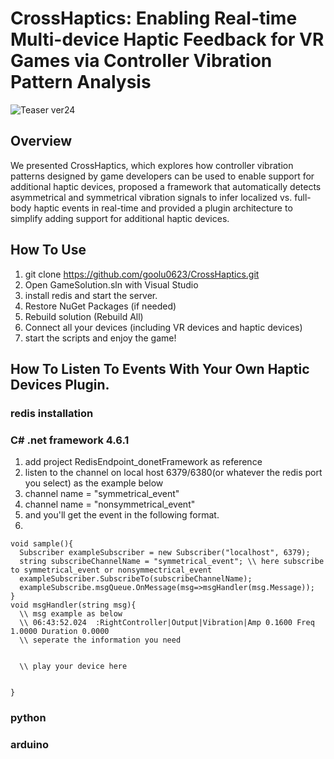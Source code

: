 # CrossHaptics: Enabling Real-time Multi-device Haptic Feedback for VR Games via Controller Vibration Pattern Analysis
![Teaser ver24](https://github.com/goolu0623/CrossHaptics/assets/69243118/f1b1d81d-d925-4439-b277-cbf6dfd47f1d)

## Overview
We presented CrossHaptics, which explores how controller vibration patterns designed by game developers can be used to enable support for additional haptic devices, proposed a framework that automatically detects asymmetrical and symmetrical vibration signals to infer localized vs. full-body haptic events in real-time and provided a plugin architecture to simplify adding support for additional haptic devices.


## How To Use
1. git clone https://github.com/goolu0623/CrossHaptics.git
1. Open GameSolution.sln with Visual Studio
1. install redis and start the server.
1. Restore NuGet Packages (if needed)
1. Rebuild solution (Rebuild All)
1. Connect all your devices (including VR devices and haptic devices)
1. start the scripts and enjoy the game!

## How To Listen To Events With Your Own Haptic Devices Plugin.
### redis installation
### C# .net framework 4.6.1
1. add project RedisEndpoint_donetFramework as reference
1. listen to the channel on local host 6379/6380(or whatever the redis port you select) as the example below
  1. channel name = "symmetrical_event"
  2. channel name = "nonsymmetrical_event"
1. and you'll get the event in the following format.
1. 
```
void sample(){
  Subscriber exampleSubscriber = new Subscriber("localhost", 6379);
  string subscribeChannelName = "symmetrical_event"; \\ here subscribe to symmetrical_event or nonsymmectrical_event
  exampleSubscriber.SubscribeTo(subscribeChannelName);
  exampleSubscribe.msgQueue.OnMessage(msg=>msgHandler(msg.Message));
}
void msgHandler(string msg){
  \\ msg example as below
  \\ 06:43:52.024  :RightController|Output|Vibration|Amp 0.1600 Freq 1.0000 Duration 0.0000
  \\ seperate the information you need


  \\ play your device here
  

}
```
### python
### arduino

